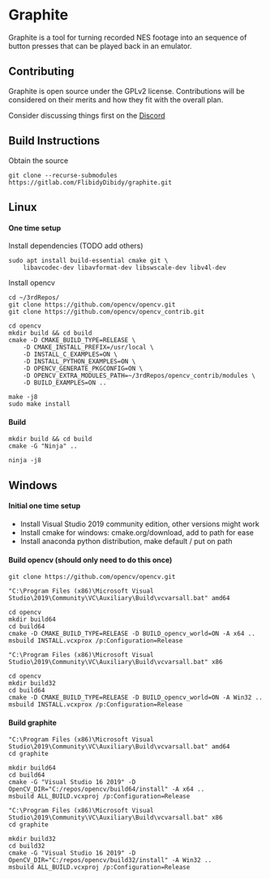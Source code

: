 Graphite
========

Graphite is a tool for turning recorded NES footage into an sequence of button
presses that can be played back in an emulator. 

Contributing
------------
Graphite is open source under the GPLv2 license. Contributions will be
considered on their merits and how they fit with the overall plan.

Consider discussing things first on the [Discord](https://discord.gg/kpYYyw8B5P)

Build Instructions
------------------

Obtain the source
```
git clone --recurse-submodules https://gitlab.com/FlibidyDibidy/graphite.git
```

Linux
-----
#### One time setup
Install dependencies (TODO add others)
```
sudo apt install build-essential cmake git \
    libavcodec-dev libavformat-dev libswscale-dev libv4l-dev
```


Install opencv
```
cd ~/3rdRepos/
git clone https://github.com/opencv/opencv.git
git clone https://github.com/opencv/opencv_contrib.git

cd opencv
mkdir build && cd build
cmake -D CMAKE_BUILD_TYPE=RELEASE \
    -D CMAKE_INSTALL_PREFIX=/usr/local \
    -D INSTALL_C_EXAMPLES=ON \
    -D INSTALL_PYTHON_EXAMPLES=ON \
    -D OPENCV_GENERATE_PKGCONFIG=ON \
    -D OPENCV_EXTRA_MODULES_PATH=~/3rdRepos/opencv_contrib/modules \
    -D BUILD_EXAMPLES=ON ..

make -j8
sudo make install
```

#### Build
```
mkdir build && cd build
cmake -G "Ninja" ..
```

```
ninja -j8
```

Windows
-------
#### Initial one time setup
- Install Visual Studio 2019 community edition, other versions might work
- Install cmake for windows: cmake.org/download, add to path for ease
- Install anaconda python distribution, make default / put on path


#### Build opencv (should only need to do this once)
```
git clone https://github.com/opencv/opencv.git
```

```
"C:\Program Files (x86)\Microsoft Visual Studio\2019\Community\VC\Auxiliary\Build\vcvarsall.bat" amd64

cd opencv
mkdir build64
cd build64
cmake -D CMAKE_BUILD_TYPE=RELEASE -D BUILD_opencv_world=ON -A x64 ..
msbuild INSTALL.vcxprox /p:Configuration=Release
```


```
"C:\Program Files (x86)\Microsoft Visual Studio\2019\Community\VC\Auxiliary\Build\vcvarsall.bat" x86

cd opencv
mkdir build32
cd build64
cmake -D CMAKE_BUILD_TYPE=RELEASE -D BUILD_opencv_world=ON -A Win32 ..
msbuild INSTALL.vcxprox /p:Configuration=Release

```

#### Build graphite

```
"C:\Program Files (x86)\Microsoft Visual Studio\2019\Community\VC\Auxiliary\Build\vcvarsall.bat" amd64
cd graphite

mkdir build64
cd build64
cmake -G "Visual Studio 16 2019" -D OpenCV_DIR="C:/repos/opencv/build64/install" -A x64 ..
msbuild ALL_BUILD.vcxproj /p:Configuration=Release

```

```
"C:\Program Files (x86)\Microsoft Visual Studio\2019\Community\VC\Auxiliary\Build\vcvarsall.bat" x86
cd graphite

mkdir build32
cd build32
cmake -G "Visual Studio 16 2019" -D OpenCV_DIR="C:/repos/opencv/build32/install" -A Win32 ..
msbuild ALL_BUILD.vcxproj /p:Configuration=Release
```
